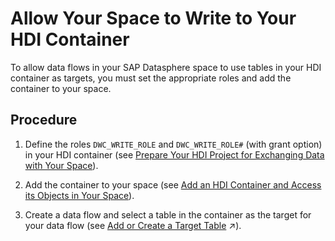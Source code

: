 <!-- loioaa3627f987d04b5f95fec1c45083dde9 -->

# Allow Your Space to Write to Your HDI Container

To allow data flows in your SAP Datasphere space to use tables in your HDI container as targets, you must set the appropriate roles and add the container to your space.



## Procedure

1.  Define the roles `DWC_WRITE_ROLE` and `DWC_WRITE_ROLE#` \(with grant option\) in your HDI container \(see [Prepare Your HDI Project for Exchanging Data with Your Space](prepare-your-hdi-project-for-exchanging-data-with-you-a94e163.md)\).

2.  Add the container to your space \(see [Add an HDI Container and Access its Objects in Your Space](add-an-hdi-container-and-access-its-objects-in-your-s-5d55da5.md)\).

3.  Create a data flow and select a table in the container as the target for your data flow \(see [Add or Create a Target Table](https://help.sap.com/viewer/24f836070a704022a40c15442163e5cf/DEV_CURRENT/en-US/0fa780568975458dbd90d11d1d81f2d9.html "Add a target table to write data to. You can only have one target table in a data flow.") :arrow_upper_right:\).


